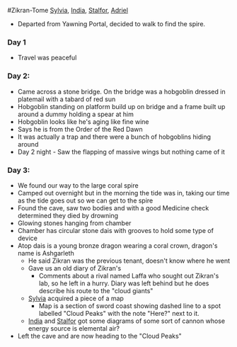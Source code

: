 #Zikran-Tome 
[Sylvia](PCs/Past/Sylvia.md), [India](PCs/Current/India.md), [Stalfor](PCs/Current/Stalfor.md), [Adriel](PCs/Current/Adriel.md)

- Departed from Yawning Portal, decided to walk to find the spire.

### Day 1
- Travel was peaceful

### Day 2:
- Came across a stone bridge. On the bridge was a hobgoblin dressed in platemail with a tabard of red sun
- Hobgoblin standing on platform build up on bridge and a frame built up around a dummy holding a spear at him
- Hobgoblin looks like he's aging like fine wine
- Says he is from the Order of the Red Dawn
- It was actually a trap and there were a bunch of hobgoblins hiding around
- Day 2 night - Saw the flapping of massive wings but nothing came of it

### Day 3:
- We found our way to the large coral spire
- Camped out overnight but in the morning the tide was in, taking our time as the tide goes out so we can get to the spire
- Found the cave, saw two bodies and with a good Medicine check determined they died by drowning
- Glowing stones hanging from chamber
- Chamber has circular stone dais with grooves to hold some type of device
- Atop dais is a young bronze dragon wearing a coral crown, dragon's name is Ashgarleth
	- He said Zikran was the previous tenant, doesn't know where he went
	- Gave us an old diary of Zikran's
		 - Comments about a rival named Laffa who sought out Zikran's lab, so he left in a hurry. Diary was left behind but he does describe his route to the "cloud giants"
	- [Sylvia](PCs/Past/Sylvia.md) acquired a piece of a map
		 - Map is a section of sword coast showing dashed line to a spot labelled "Cloud Peaks" with the note "Here?" next to it.
	- [India](PCs/Current/India.md) and [Stalfor](PCs/Current/Stalfor.md) got some diagrams of some sort of cannon whose energy source is elemental air?
- Left the cave and are now heading to the "Cloud Peaks"